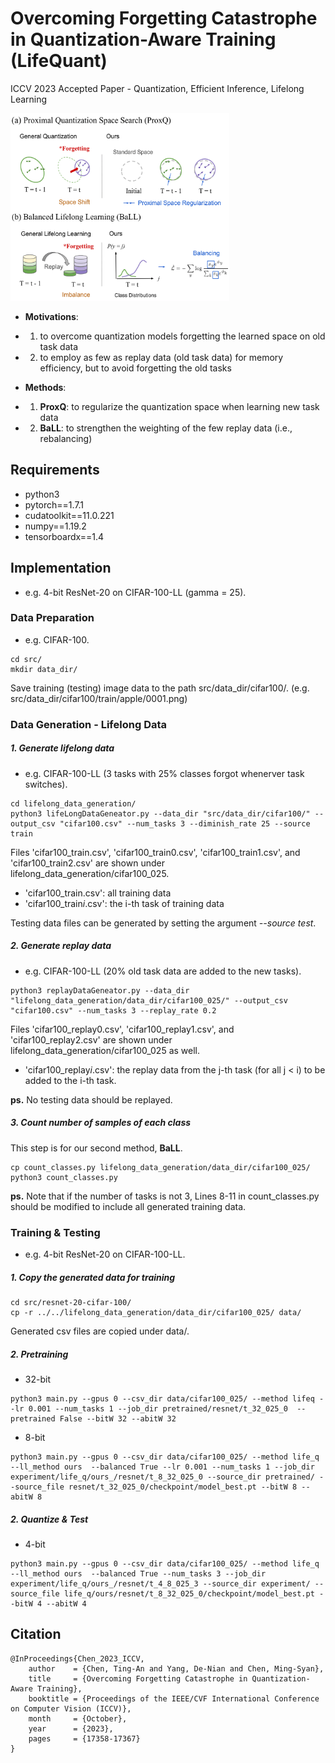 # Overcoming Forgetting Catastrophe in Quantization-Aware Training (LifeQuant)
ICCV 2023 Accepted Paper - Quantization, Efficient Inference, Lifelong Learning 

<img src="img/overview.png" width="350" height="300">

* **Motivations**:

- 1. to overcome quantization models forgetting the learned space on old task data 
- 2. to employ as few as replay data (old task data) for memory efficiency, but to avoid forgetting the old tasks

* **Methods**:

- 1. **ProxQ**: to regularize the quantization space when learning new task data
- 2. **BaLL**: to strengthen the weighting of the few replay data (i.e., rebalancing)

## Requirements

* python3
* pytorch==1.7.1
* cudatoolkit==11.0.221 
* numpy==1.19.2
* tensorboardx==1.4

## Implementation

* e.g. 4-bit ResNet-20 on CIFAR-100-LL (gamma = 25).

### Data Preparation

* e.g. CIFAR-100.

```shell
cd src/
mkdir data_dir/
```

Save training (testing) image data to the path src/data_dir/cifar100/. (e.g. src/data_dir/cifar100/train/apple/0001.png)

### Data Generation - Lifelong Data

##### 1. Generate lifelong data

* e.g. CIFAR-100-LL (3 tasks with 25% classes forgot whenerver task switches).

```shell
cd lifelong_data_generation/
python3 lifeLongDataGeneator.py --data_dir "src/data_dir/cifar100/" --output_csv "cifar100.csv" --num_tasks 3 --diminish_rate 25 --source train
```

Files 'cifar100_train.csv', 'cifar100_train0.csv', 'cifar100_train1.csv', and 'cifar100_train2.csv' are shown under lifelong_data_generation/cifar100_025.

* 'cifar100_train.csv': all training data
* 'cifar100_train$i$.csv': the i-th task of training data

Testing data files can be generated by setting the argument *--source test*.

##### 2. Generate replay data

* e.g. CIFAR-100-LL (20% old task data are added to the new tasks).

```shell
python3 replayDataGeneator.py --data_dir "lifelong_data_generation/data_dir/cifar100_025/" --output_csv "cifar100.csv" --num_tasks 3 --replay_rate 0.2
```

Files 'cifar100_replay0.csv', 'cifar100_replay1.csv', and 'cifar100_replay2.csv' are shown under lifelong_data_generation/cifar100_025 as well.

* 'cifar100_replay$i$.csv': the replay data from the j-th task (for all j < i) to be added to the i-th task.

**ps.** No testing data should be replayed.

##### 3. Count number of samples of each class

This step is for our second method, **BaLL**.

```shell
cp count_classes.py lifelong_data_generation/data_dir/cifar100_025/
python3 count_classes.py
```
**ps.** Note that if the number of tasks is not 3, Lines 8-11 in count_classes.py should be modified to include all generated training data.


### Training & Testing

* e.g. 4-bit ResNet-20 on CIFAR-100-LL.

##### 1. Copy the generated data for training

```shell
cd src/resnet-20-cifar-100/
cp -r ../../lifelong_data_generation/data_dir/cifar100_025/ data/
```
Generated csv files are copied under data/.

##### 2. Pretraining

* 32-bit

```shell
python3 main.py --gpus 0 --csv_dir data/cifar100_025/ --method lifeq --lr 0.001 --num_tasks 1 --job_dir pretrained/resnet/t_32_025_0  --pretrained False --bitW 32 --abitW 32
```

* 8-bit

```shell
python3 main.py --gpus 0 --csv_dir data/cifar100_025/ --method life_q --ll_method ours  --balanced True --lr 0.001 --num_tasks 1 --job_dir experiment/life_q/ours_/resnet/t_8_32_025_0 --source_dir pretrained/ --source_file resnet/t_32_025_0/checkpoint/model_best.pt --bitW 8 --abitW 8
```

##### 2. Quantize & Test

* 4-bit

```shell
python3 main.py --gpus 0 --csv_dir data/cifar100_025/ --method life_q --ll_method ours  --balanced True --num_tasks 3 --job_dir experiment/life_q/ours_/resnet/t_4_8_025_3 --source_dir experiment/ --source_file life_q/ours/resnet/t_8_32_025_0/checkpoint/model_best.pt --bitW 4 --abitW 4
```


## Citation

```shell
@InProceedings{Chen_2023_ICCV,
    author    = {Chen, Ting-An and Yang, De-Nian and Chen, Ming-Syan},
    title     = {Overcoming Forgetting Catastrophe in Quantization-Aware Training},
    booktitle = {Proceedings of the IEEE/CVF International Conference on Computer Vision (ICCV)},
    month     = {October},
    year      = {2023},
    pages     = {17358-17367}
}
```
